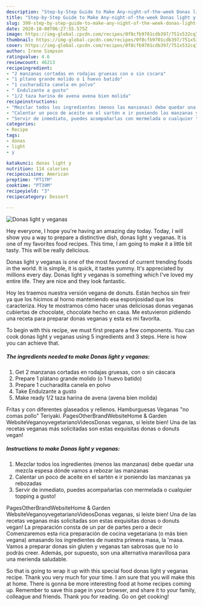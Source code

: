 ```yaml
---
description: "Step-by-Step Guide to Make Any-night-of-the-week Donas light y veganas"
title: "Step-by-Step Guide to Make Any-night-of-the-week Donas light y veganas"
slug: 399-step-by-step-guide-to-make-any-night-of-the-week-donas-light-y-veganas
date: 2020-10-08T06:27:55.575Z
image: https://img-global.cpcdn.com/recipes/0f8cfb9701cdb397/751x532cq70/donas-light-y-veganas-foto-principal.jpg
thumbnail: https://img-global.cpcdn.com/recipes/0f8cfb9701cdb397/751x532cq70/donas-light-y-veganas-foto-principal.jpg
cover: https://img-global.cpcdn.com/recipes/0f8cfb9701cdb397/751x532cq70/donas-light-y-veganas-foto-principal.jpg
author: Irene Simpson
ratingvalue: 4.6
reviewcount: 46213
recipeingredient:
- "2 manzanas cortadas en rodajas gruesas con o sin cscara"
- "1 pltano grande molido o 1 huevo batido"
- "1 cucharadita canela en polvo"
- " Endulzante a gusto"
- "1/2 taza harina de avena avena bien molida"
recipeinstructions:
- "Mezclar todos los ingredientes (menos las manzanas) debe quedar una mezcla espesa dónde vamos a rebozar las manzanas"
- "Calentar un poco de aceite en el sartén e ir poniendo las manzanas ya rebozadas"
- "Servir de inmediato, puedes acompañarlas con mermelada o cualquier topping a gusto!"
categories:
- Recipe
tags:
- donas
- light
- y

katakunci: donas light y 
nutrition: 114 calories
recipecuisine: American
preptime: "PT17M"
cooktime: "PT39M"
recipeyield: "3"
recipecategory: Dessert

---
```



![Donas light y veganas](https://img-global.cpcdn.com/recipes/0f8cfb9701cdb397/751x532cq70/donas-light-y-veganas-foto-principal.jpg)

Hey everyone, I hope you're having an amazing day today. Today, I will show you a way to prepare a distinctive dish, donas light y veganas. It is one of my favorites food recipes. This time, I am going to make it a little bit tasty. This will be really delicious.

Donas light y veganas is one of the most favored of current trending foods in the world. It is simple, it is quick, it tastes yummy. It's appreciated by millions every day. Donas light y veganas is something which I've loved my entire life. They are nice and they look fantastic.

Hoy les traemos nuestra versión vegana de donuts. Están hechos sin freir ya que los hicimos al horno manteniendo esa esponjosidad que los caracteriza. Hoy te mostramos cómo hacer unas deliciosas donas veganas cubiertas de chocolate, chocolate hecho en casa. Me estuvieron pidiendo una receta para preparar donas veganas y esta es mi favorita.


To begin with this recipe, we must first prepare a few components. You can cook donas light y veganas using 5 ingredients and 3 steps. Here is how you can achieve that.

<!--inarticleads1-->

##### The ingredients needed to make Donas light y veganas:

1. Get 2 manzanas cortadas en rodajas gruesas, con o sin cáscara
1. Prepare 1 plátano grande molido (o 1 huevo batido)
1. Prepare 1 cucharadita canela en polvo
1. Take  Endulzante a gusto
1. Make ready 1/2 taza harina de avena (avena bien molida)


Fritas y con diferentes glaseados y rellenos. Hamburguesas Veganas &#34;no comas pollo&#34; Teriyaki. PagesOtherBrandWebsiteHome &amp; Garden WebsiteVeganoyvegetarianoVideosDonas veganas, si leíste bien! Una de las recetas veganas más solicitadas son estas exquisitas donas o donuts vegan! 

<!--inarticleads2-->

##### Instructions to make Donas light y veganas:

1. Mezclar todos los ingredientes (menos las manzanas) debe quedar una mezcla espesa dónde vamos a rebozar las manzanas
1. Calentar un poco de aceite en el sartén e ir poniendo las manzanas ya rebozadas
1. Servir de inmediato, puedes acompañarlas con mermelada o cualquier topping a gusto!


PagesOtherBrandWebsiteHome &amp; Garden WebsiteVeganoyvegetarianoVideosDonas veganas, si leíste bien! Una de las recetas veganas más solicitadas son estas exquisitas donas o donuts vegan! La preparación consta de un par de partes pero a decir Comenzaremos esta rica preparación de cocina vegetariana (o más bien vegana) amasando los ingredientes de nuestra primera masa, la &#39;masa. Vamos a preparar donas sin gluten y veganas tan sabrosas que no lo podrás creer. Además, por supuesto, son una alternativa maravillosa para una merienda saludable. 

So that is going to wrap it up with this special food donas light y veganas recipe. Thank you very much for your time. I am sure that you will make this at home. There is gonna be more interesting food at home recipes coming up. Remember to save this page in your browser, and share it to your family, colleague and friends. Thank you for reading. Go on get cooking!
